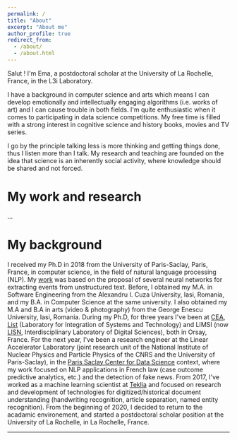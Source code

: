 ```yaml
---
permalink: /
title: "About"
excerpt: "About me"
author_profile: true
redirect_from: 
  - /about/
  - /about.html
---
```



Salut ! I'm Ema, a postdoctoral scholar at the University of La Rochelle, France, in the 
L3i Laboratory. 

I have a background in computer science and arts which means I can develop emotionally and intellectually engaging algorithms (i.e. works of art) and I can cause trouble in both fields.
I'm quite enthusiastic when it comes to participating in data science competitions. My free time is filled with a strong interest in cognitive science and history books, movies and TV series.

I go by the principle talking less is more thinking and getting things done, thus I listen more than I talk.
My research and teaching are founded on the idea that science is an inherently social activity, where knowledge should be shared and not forced.


My work and research
======
...

My background
======

I received my Ph.D in 2018 from the University of Paris-Saclay, Paris, France, in computer science, in the field of natural language processing (NLP). My [work](https://tel.archives-ouvertes.fr/tel-01943841/document) was based on the proposal of several neural networks for extracting events from unstructured text. Before, I obtained my M.A. in Software Engineering from the Alexandru I. Cuza University, Iasi, Romania, and my B.A. in Computer Science at the same university. 
I also obtained my M.A and B.A in arts (video & photography) from the George Enescu University, Iasi, Romania. 
During my Ph.D, for three years I've been at [CEA, List](http://www-list.cea.fr/en/) (Laboratory for Integration of Systems and Technology) and LIMSI (now [LISN](https://www.lisn.upsaclay.fr/), Interdisciplinary Laboratory of Digital Sciences), both in Orsay, France. For the next year, I've been a research engineer at the Linear Accelerator Laboratory (joint research unit of the National Institute of Nuclear Physics and Particle Physics of the CNRS and the University of Paris-Saclay),
in the [Paris Saclay Center for Data Science](http://www.datascience-paris-saclay.fr/) context, where my work focused on NLP applications in French law (case outcome predictive analytics, etc.) and the detection of fake news. From 2017, I've worked as a machine learning scientist at [Teklia](https://teklia.com/) and focused on research and development of technologies for digitized/historical document understanding (handwriting recognition, article separation, named entity recognition).
From the beginning of 2020, I decided to return to the acadamic environement, and started a postdoctoral scholar position at the University of La Rochelle, in La Rochelle, France.

------
